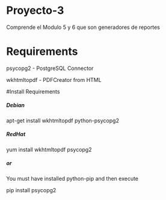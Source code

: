 # Proyecto-3
Comprende el Modulo 5 y 6 que son generadores de reportes
# Requirements
<p>psycopg2 - PostgreSQL Connector</p>
<p>wkhtmltopdf - PDFCreator from HTML</p>
#Install Requirements
<h5>Debian</h5>
apt-get install wkhtmltopdf python-psycopg2
<h5>RedHat</h5>
yum install wkhtmltopdf psycopg2
<h5>or</h5>
You must have installed python-pip and then execute
<p>pip install psycopg2</p>
